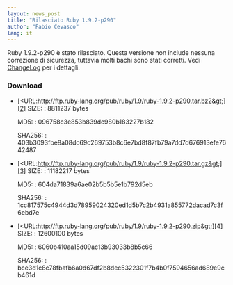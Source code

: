 ```yaml
---
layout: news_post
title: "Rilasciato Ruby 1.9.2-p290"
author: "Fabio Cevasco"
lang: it
---
```


 Ruby 1.9.2-p290 è stato rilasciato. Questa versione non include nessuna correzione di sicurezza, tuttavia molti bachi sono stati corretti. Vedi [ChangeLog][1] per i dettagli.

### Download

* [&lt;URL:http://ftp.ruby-lang.org/pub/ruby/1.9/ruby-1.9.2-p290.tar.bz2&gt;][2]
  SIZE:
  : 8811237 bytes
  
  MD5:
  : 096758c3e853b839dc980b183227b182
  
  SHA256:
  : 403b3093fbe8a08dc69c269753b8c6e7bd8f87fb79a7dd7d676913efe7642487

* [&lt;URL:http://ftp.ruby-lang.org/pub/ruby/1.9/ruby-1.9.2-p290.tar.gz&gt;][3]
  SIZE:
  : 11182217 bytes
  
  MD5:
  : 604da71839a6ae02b5b5b5e1b792d5eb
  
  SHA256:
  : 1cc817575c4944d3d78959024320ed1d5b7c2b4931a855772dacad7c3f6ebd7e

* [&lt;URL:http://ftp.ruby-lang.org/pub/ruby/1.9/ruby-1.9.2-p290.zip&gt;][4]
  SIZE:
  : 12600100 bytes
  
  MD5:
  : 6060b410aa15d09ac13b93033b8b5c66
  
  SHA256:
  : bce3d1c8c78fbafb6a0d67df2b8dec5322301f7b4b0f7594656ad689e9cb461d



[1]: http://svn.ruby-lang.org/repos/ruby/tags/v1_9_2_290/ChangeLog 
[2]: http://ftp.ruby-lang.org/pub/ruby/1.9/ruby-1.9.2-p290.tar.bz2 
[3]: http://ftp.ruby-lang.org/pub/ruby/1.9/ruby-1.9.2-p290.tar.gz 
[4]: http://ftp.ruby-lang.org/pub/ruby/1.9/ruby-1.9.2-p290.zip 
